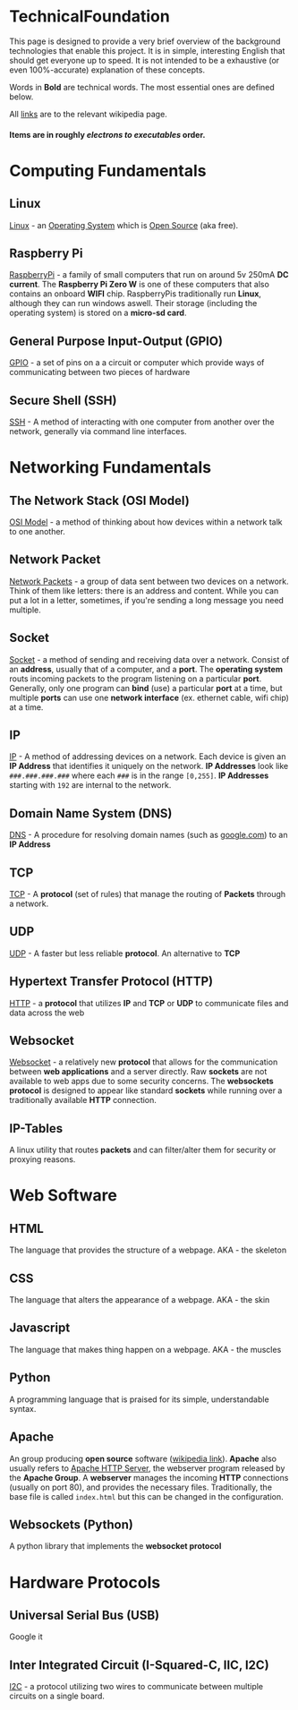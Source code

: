 # TechnicalFoundation

This page is designed to provide a very brief overview of the background technologies that enable this project. It is in simple, interesting English that should get everyone up to speed. It is not intended to be a exhaustive (or even 100%-accurate) explanation of these concepts.

Words in **Bold** are technical words. The most essential ones are defined below. 

All [links](https://en.wikipedia.org/wiki/Main_Page) are to the relevant wikipedia page.

#### Items are in roughly *electrons to executables* order. 

# Computing Fundamentals

## Linux

[Linux](https://en.wikipedia.org/wiki/Linux) - an [Operating System](https://en.wikipedia.org/wiki/Operating_system) which is [Open Source](https://en.wikipedia.org/wiki/Free_and_open-source_software) (aka free).

## Raspberry Pi

[RaspberryPi](https://en.wikipedia.org/wiki/Raspberry_Pi) - a family of small computers that run on around 5v 250mA **DC current**. The **Raspberry Pi Zero W** is one of these computers that also contains an onboard **WIFI** chip. RaspberryPis traditionally run **Linux**, although they can run windows aswell. Their storage (including the operating system) is stored on a **micro-sd card**.  

## General Purpose Input-Output (GPIO)

[GPIO](https://en.wikipedia.org/wiki/General-purpose_input/output) - a set of pins on a a circuit or computer which provide ways of communicating between two pieces of hardware

## Secure Shell (SSH)

[SSH](https://en.wikipedia.org/wiki/Secure_Shell) - A method of interacting with one computer from another over the network, generally via command line interfaces.

# Networking Fundamentals

## The Network Stack (OSI Model)

[OSI Model](https://en.wikipedia.org/wiki/OSI_model) - a method of thinking about how devices within a network talk to one another. 

## Network Packet

[Network Packets](https://en.wikipedia.org/wiki/Network_packet) - a group of data sent between two devices on a network. Think of them like letters: there is an address and content. While you can put a lot in a letter, sometimes, if you're sending a long message you need multiple.

## Socket

[Socket](https://en.wikipedia.org/wiki/Network_socket) - a method of sending and receiving data over a network. Consist of an **address**, usually that of a computer, and a **port**. The **operating system** routs incoming packets to the program listening on a particular **port**. Generally, only one program can **bind** (use) a particular **port** at a time, but multiple **ports** can use one **network interface** (ex. ethernet cable, wifi chip) at a time.

## IP

[IP](https://en.wikipedia.org/wiki/Transmission_Control_Protocol) - A method of addressing devices on a network. Each device is given an **IP Address** that identifies it uniquely on the network. **IP Addresses** look like `###.###.###.###` where each `###` is in the range `[0,255]`. **IP Addresses** starting with `192` are internal to the network.

## Domain Name System (DNS)

[DNS](https://en.wikipedia.org/wiki/Domain_Name_System) - A procedure for resolving domain names (such as [google.com](google.com)) to an **IP Address**

## TCP

[TCP](https://en.wikipedia.org/wiki/Transmission_Control_Protocol) - A **protocol** (set of rules) that manage the routing of **Packets** through a network. 

## UDP

[UDP](https://en.wikipedia.org/wiki/User_Datagram_Protocol) - A faster but less reliable **protocol**. An alternative to **TCP**

## Hypertext Transfer Protocol (HTTP) 

[HTTP](https://en.wikipedia.org/wiki/Hypertext_Transfer_Protocol) - a **protocol** that utilizes **IP** and **TCP** or **UDP** to communicate files and data across the web

## Websocket 

[Websocket](https://en.wikipedia.org/wiki/WebSocket) - a relatively new **protocol** that allows for the communication between **web applications** and a server directly. Raw **sockets** are not available to web apps due to some security concerns. The **websockets protocol** is designed to appear like standard **sockets** while running over a traditionally available **HTTP** connection.

## IP-Tables

A linux utility that routes **packets** and can filter/alter them for security or proxying reasons.

# Web Software

## HTML 

The language that provides the structure of a webpage. AKA - the skeleton

## CSS

The language that alters the appearance of a webpage. AKA - the skin

## Javascript

The language that makes thing happen on a webpage. AKA - the muscles

## Python

A programming language that is praised for its simple, understandable syntax.

## Apache 

An group producing **open source** software ([wikipedia link](https://en.wikipedia.org/wiki/The_Apache_Software_Foundation)). **Apache** also usually refers to [Apache HTTP Server](https://en.wikipedia.org/wiki/Apache_HTTP_Server), the webserver program released by the **Apache Group**. A **webserver** manages the incoming **HTTP** connections (usually on port 80), and provides the necessary files. Traditionally, the base file is called `index.html` but this can be changed in the configuration.

## Websockets (Python)

A python library that implements the **websocket protocol**

# Hardware Protocols

## Universal Serial Bus (USB)

Google it 

## Inter Integrated Circuit (I-Squared-C, IIC, I2C)

[I2C](https://en.wikipedia.org/wiki/I%C2%B2C) - a protocol utilizing two wires to communicate between multiple circuits on a single board. 


